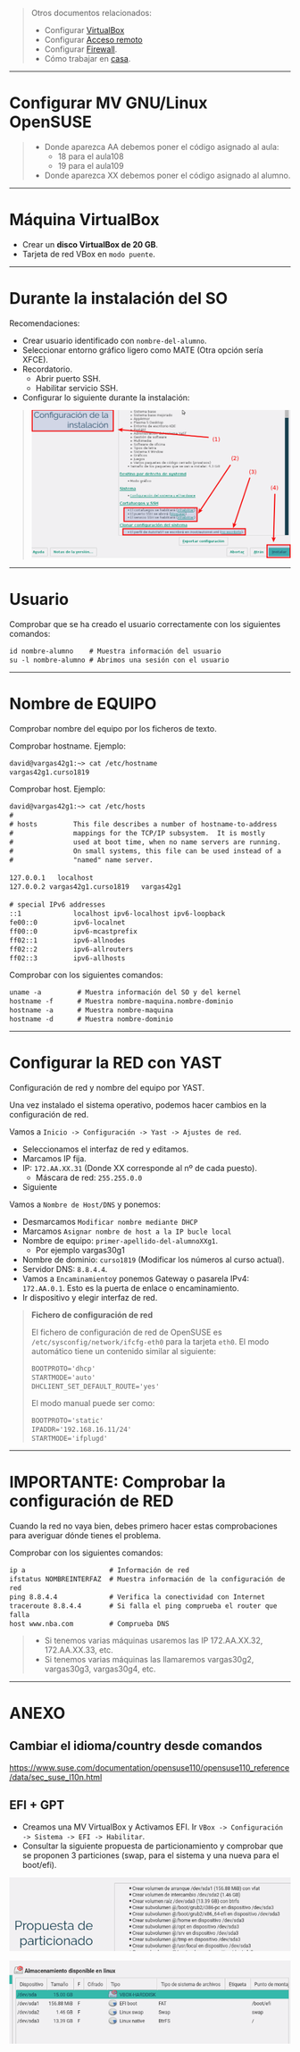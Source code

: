 
> Otros documentos relacionados:
>
> * Configurar [VirtualBox](../virtualbox/opensuse.md)
> * Configurar [Acceso remoto](../acceso-remoto/opensuse.md)
> * Configurar [Firewall](../firewall.md).
> * Cómo trabajar en [casa](../casa.md).

---

# Configurar MV GNU/Linux OpenSUSE

> * Donde aparezca AA debemos poner el código asignado al aula:
>     * 18 para el aula108
>     * 19 para el aula109
> * Donde aparezca XX debemos poner el código asignado al alumno.

---

# Máquina VirtualBox

* Crear un **disco VirtualBox de 20 GB**.
* Tarjeta de red VBox en `modo puente`.

---

# Durante la instalación del SO

Recomendaciones:
* Crear usuario identificado con `nombre-del-alumno`.
* Seleccionar entorno gráfico ligero como MATE (Otra opción sería XFCE).
* Recordatorio.
    * Abrir puerto SSH.
    * Habilitar servicio SSH.
* Configurar lo siguiente durante la instalación:

> ![opensuse-instalacion-configuracion.png](./images/opensuse-instalacion-configuracion.png)

---

# Usuario

Comprobar que se ha creado el usuario correctamente con los siguientes comandos:

```
id nombre-alumno    # Muestra información del usuario
su -l nombre-alumno # Abrimos una sesión con el usuario
```

---

# Nombre de EQUIPO

Comprobar nombre del equipo por los ficheros de texto.

Comprobar hostname. Ejemplo:
```
david@vargas42g1:~> cat /etc/hostname
vargas42g1.curso1819
```

Comprobar host. Ejemplo:
```
david@vargas42g1:~> cat /etc/hosts
#
# hosts         This file describes a number of hostname-to-address
#               mappings for the TCP/IP subsystem.  It is mostly
#               used at boot time, when no name servers are running.
#               On small systems, this file can be used instead of a
#               "named" name server.

127.0.0.1	localhost
127.0.0.2 vargas42g1.curso1819   vargas42g1

# special IPv6 addresses
::1             localhost ipv6-localhost ipv6-loopback
fe00::0         ipv6-localnet
ff00::0         ipv6-mcastprefix
ff02::1         ipv6-allnodes
ff02::2         ipv6-allrouters
ff02::3         ipv6-allhosts
```

Comprobar con los siguientes comandos:

```
uname -a         # Muestra información del SO y del kernel
hostname -f      # Muestra nombre-maquina.nombre-dominio
hostname -a      # Muestra nombre-maquina
hostname -d      # Muestra nombre-dominio
```

---

# Configurar la RED con YAST

Configuración de red y nombre del equipo por YAST.

Una vez instalado el sistema operativo, podemos hacer cambios en la configuración de red.

Vamos a `Inicio -> Configuración -> Yast -> Ajustes de red`.
* Seleccionamos el interfaz de red y editamos.
* Marcamos IP fija.
* IP: `172.AA.XX.31` (Donde XX corresponde al nº de cada puesto).
    * Máscara de red: `255.255.0.0`
* Siguiente

Vamos a `Nombre de Host/DNS` y ponemos:
* Desmarcamos `Modificar nombre mediante DHCP`
* Marcamos `Asignar nombre de host a la IP bucle local`
* Nombre de equipo: `primer-apellido-del-alumnoXXg1`.
    * Por ejemplo vargas30g1
* Nombre de dominio: `curso1819` (Modificar los números al curso actual).
* Servidor DNS: `8.8.4.4`.
* Vamos a `Encaminamiento`y ponemos Gateway o pasarela IPv4: `172.AA.0.1`. Esto es la puerta de enlace o encaminamiento.
* Ir dispositivo y elegir interfaz de red.

> **Fichero de configuración de red**
>
> El fichero de configuración de red de OpenSUSE es `/etc/sysconfig/network/ifcfg-eth0` para la tarjeta `eth0`.
> El modo automático tiene un contenido similar al siguiente:
> ```
> BOOTPROTO='dhcp'
> STARTMODE='auto'
> DHCLIENT_SET_DEFAULT_ROUTE='yes'
> ```
>
> El modo manual puede ser como:
> ```
> BOOTPROTO='static'
> IPADDR='192.168.16.11/24'
> STARTMODE='ifplugd'
> ```

---

# IMPORTANTE: Comprobar la configuración de RED

Cuando la red no vaya bien, debes primero hacer estas comprobaciones para averiguar dónde tienes el problema.

Comprobar con los siguientes comandos:

```
ip a                     # Información de red
ifstatus NOMBREINTERFAZ  # Muestra información de la configuración de red
ping 8.8.4.4             # Verifica la conectividad con Internet
traceroute 8.8.4.4       # Si falla el ping comprueba el router que falla   
host www.nba.com         # Comprueba DNS
```

> * Si tenemos varias máquinas usaremos las IP 172.AA.XX.32, 172.AA.XX.33, etc.
> * Si tenemos varias máquinas las llamaremos vargas30g2, vargas30g3, vargas30g4, etc.

---

# ANEXO

## Cambiar el idioma/country desde comandos

https://www.suse.com/documentation/opensuse110/opensuse110_reference/data/sec_suse_l10n.html


## EFI + GPT

* Creamos una MV VirtualBox y Activamos EFI. Ir
`VBox -> Configuración -> Sistema -> EFI -> Habilitar`.
* Consultar la siguiente propuesta de particionamiento y comprobar que se
proponen 3 particiones (swap, para el sistema y una nueva para el boot/efi).

![opensuse-particiones-efi.png](./images/opensuse-particiones-efi.png)

![opensuse-particiones-efi2.png](./images/opensuse-particiones-efi2.png)
